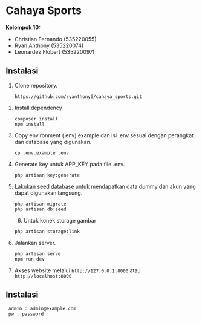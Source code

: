 # Cahaya Sports

**Kelompok 10:**

-   Christian Fernando (535220055)
-   Ryan Anthony (535220074)
-   Leonardez Flobert (535220097)

## Instalasi

1.  Clone repository.

    ```
    https://github.com/ryanthony6/cahaya_sports.git
    ```

2.  Install dependency

    ```
    composer install
    npm install
    ```

3.  Copy environment (.env) example dan isi .env sesuai dengan perangkat dan database yang digunakan.

    ```
    cp .env.example .env
    ```

4.  Generate key untuk APP_KEY pada file .env.

    ```
    php artisan key:generate
    ```

5.  Lakukan seed database untuk mendapatkan data dummy dan akun yang dapat digunakan langsung.

    ```
    php artisan migrate
    php artisan db:seed
    ```

    6.  Untuk konek storage gambar

    ```
    php artisan storage:link
    ```

7.  Jalankan server.

    ```
    php artisan serve
    npm run dev
    ```

8.  Akses website melalui `http://127.0.0.1:8000` atau `http://localhost:8000`

## Instalasi

```
 admin : admin@example.com
 pw : password
```
